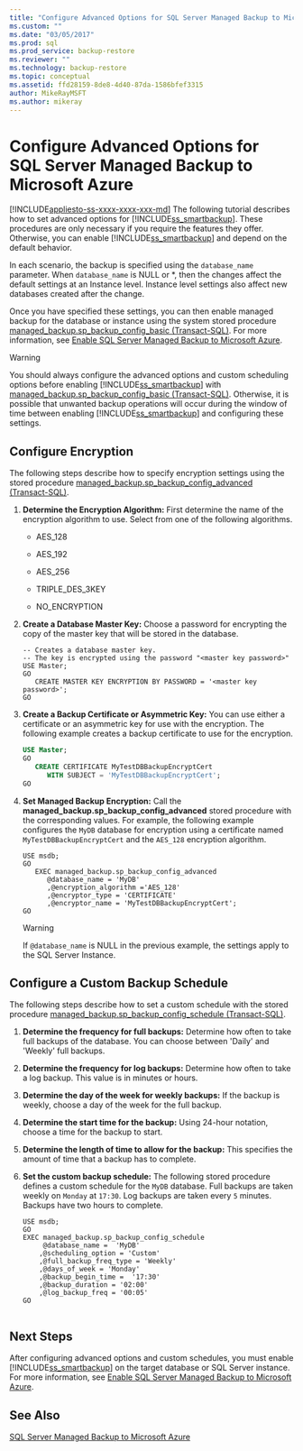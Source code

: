 ```yaml
---
title: "Configure Advanced Options for SQL Server Managed Backup to Microsoft Azure | Microsoft Docs"
ms.custom: ""
ms.date: "03/05/2017"
ms.prod: sql
ms.prod_service: backup-restore
ms.reviewer: ""
ms.technology: backup-restore
ms.topic: conceptual
ms.assetid: ffd28159-8de8-4d40-87da-1586bfef3315
author: MikeRayMSFT
ms.author: mikeray
---
```

# Configure Advanced Options for SQL Server Managed Backup to Microsoft Azure
[!INCLUDE[appliesto-ss-xxxx-xxxx-xxx-md](../../includes/appliesto-ss-xxxx-xxxx-xxx-md.md)]
  The following tutorial describes how to set advanced options for [!INCLUDE[ss_smartbackup](../../includes/ss-smartbackup-md.md)]. These procedures are only necessary if you require the features they offer. Otherwise, you can enable [!INCLUDE[ss_smartbackup](../../includes/ss-smartbackup-md.md)] and depend on the default behavior.  
  
 In each scenario, the backup is specified using the `database_name` parameter. When `database_name` is NULL or *, then the changes affect the default settings at an Instance level. Instance level settings also affect new databases created after the change.  
  
 Once you have specified these settings, you can then enable managed backup for the database or instance using the system stored procedure [managed_backup.sp_backup_config_basic (Transact-SQL)](../../relational-databases/system-stored-procedures/managed-backup-sp-backup-config-basic-transact-sql.md). For more information, see [Enable SQL Server Managed Backup to Microsoft Azure](../../relational-databases/backup-restore/enable-sql-server-managed-backup-to-microsoft-azure.md).  
  
> [!WARNING]  
>  You should always configure the advanced options and custom scheduling options before enabling [!INCLUDE[ss_smartbackup](../../includes/ss-smartbackup-md.md)] with [managed_backup.sp_backup_config_basic (Transact-SQL)](../../relational-databases/system-stored-procedures/managed-backup-sp-backup-config-basic-transact-sql.md). Otherwise, it is possible that unwanted backup operations will occur during the window of time between enabling [!INCLUDE[ss_smartbackup](../../includes/ss-smartbackup-md.md)] and configuring these settings.  
  
## Configure Encryption  
 The following steps describe how to specify encryption settings using the stored procedure  [managed_backup.sp_backup_config_advanced &#40;Transact-SQL&#41;](../../relational-databases/system-stored-procedures/managed-backup-sp-backup-config-advanced-transact-sql.md).  

1.  **Determine the Encryption Algorithm:** First determine the name of the encryption algorithm to use. Select from one of the following algorithms.  
  
    -   AES_128  
  
    -   AES_192  
  
    -   AES_256  
  
    -   TRIPLE_DES_3KEY  
  
    -   NO_ENCRYPTION  
  
2.  **Create a Database Master Key:** Choose a password for encrypting the copy of the master key that will be stored in the database.  
  
    ```  
    -- Creates a database master key.  
    -- The key is encrypted using the password "<master key password>"  
    USE Master;  
    GO  
       CREATE MASTER KEY ENCRYPTION BY PASSWORD = '<master key password>';  
    GO  
    ```  
  
3.  **Create a Backup Certificate or Asymmetric Key:** You can use either a certificate or an asymmetric key for use with the encryption. The following example creates a backup certificate to use for the encryption.  
  
    ```sql  
    USE Master;  
    GO  
       CREATE CERTIFICATE MyTestDBBackupEncryptCert  
          WITH SUBJECT = 'MyTestDBBackupEncryptCert';  
    GO  
    ```  
  
4.  **Set Managed Backup Encryption:** Call the **managed_backup.sp_backup_config_advanced** stored procedure with the corresponding values. For example, the following example configures the `MyDB` database for encryption using a certificate named `MyTestDBBackupEncryptCert` and the `AES_128` encryption algorithm.  
  
    ```  
    USE msdb;  
    GO  
       EXEC managed_backup.sp_backup_config_advanced  
          @database_name = 'MyDB'                
          ,@encryption_algorithm ='AES_128'  
          ,@encryptor_type = 'CERTIFICATE'  
          ,@encryptor_name = 'MyTestDBBackupEncryptCert';  
    GO  
    ```  
  
    > [!WARNING]  
    >  If `@database_name` is NULL in the previous example, the settings apply to the SQL Server Instance.  
  
## Configure a Custom Backup Schedule  
 The following steps describe how to set a custom schedule with the stored procedure [managed_backup.sp_backup_config_schedule &#40;Transact-SQL&#41;](../../relational-databases/system-stored-procedures/managed-backup-sp-backup-config-schedule-transact-sql.md).  
  
1.  **Determine the frequency for full backups:** Determine how often to take full backups of the database. You can choose between 'Daily' and 'Weekly' full backups.  
  
2.  **Determine the frequency for log backups:** Determine how often to take a log backup. This value is in minutes or hours.  
  
3.  **Determine the day of the week for weekly backups:** If the backup is weekly, choose a day of the week for the full backup.  
  
4.  **Determine the start time for the backup:** Using 24-hour notation, choose a time for the backup to start.  
  
5.  **Determine the length of time to allow for the backup:** This specifies the amount of time that a backup has to complete.  
  
6.  **Set the custom backup schedule:** The following stored procedure defines a custom schedule for the `MyDB` database. Full backups are taken weekly on `Monday` at `17:30`. Log backups are taken every `5` minutes. Backups have two hours to complete.  
  
    ```  
    USE msdb;  
    GO  
    EXEC managed_backup.sp_backup_config_schedule   
         @database_name =  'MyDB'  
        ,@scheduling_option = 'Custom'  
        ,@full_backup_freq_type = 'Weekly'  
        ,@days_of_week = 'Monday'  
        ,@backup_begin_time =  '17:30'  
        ,@backup_duration = '02:00'  
        ,@log_backup_freq = '00:05'  
    GO  
  
    ```  
  
## Next Steps  
 After configuring advanced options and custom schedules, you must enable [!INCLUDE[ss_smartbackup](../../includes/ss-smartbackup-md.md)] on the target database or SQL Server instance. For more information, see [Enable SQL Server Managed Backup to Microsoft Azure](../../relational-databases/backup-restore/enable-sql-server-managed-backup-to-microsoft-azure.md).  
  
## See Also  
 [SQL Server Managed Backup to Microsoft Azure](../../relational-databases/backup-restore/sql-server-managed-backup-to-microsoft-azure.md)  
  
  
